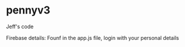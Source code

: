 # pennyv3
Jeff's code


Firebase details:
Founf in the app.js file, login with your personal details
